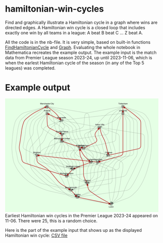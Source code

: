 # hamiltonian-win-cycles
Find and graphically illustrate a Hamiltonian cycle in a graph where wins are directed edges.
A Hamiltonian win cycle is a closed loop that includes exactly one win by all teams in a league: A beat B beat C ... Z beat A.

All the code is in the nb-file. 
It is very simple, based on built-in functions [FindHamiltonianCycle](https://reference.wolfram.com/language/ref/FindHamiltonianCycle.html) and [Graph](https://reference.wolfram.com/language/ref/Graph.html).
Evaluating the whole notebook in Mathematica recreates the example output. The example input is the match data from Premier League season 2023-24, up until 2023-11-06, which is when the earlest Hamiltonian cycle of the season (in any of the Top 5 leagues) was completed.

# Example output

![Example Hamiltonian win cycle graph](https://github.com/tervio/hamiltonian-win-cycles/blob/main/output/eng-tier-1-2023-2024.svg?raw=true)
Earliest Hamiltonian win cycles in the Premier League 2023-24 appeared on 11-06. There were 25, this is a random choice.

Here is the part of the example input that shows up as the displayed Hamiltonian win cycle: 
[CSV file](https://github.com/tervio/hamiltonian-win-cycles/blob/main/output/eng-tier-1-2023-2024.csv)
